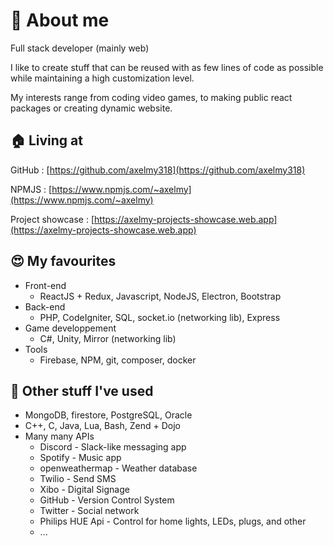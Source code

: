 # 👋 About me 
Full stack developer (mainly web)

I like to create stuff that can be reused with as few lines of code as possible while maintaining a high customization level.

My interests range from coding video games, to making public react packages or creating dynamic website.

## 🏠 Living at 
GitHub : [https://github.com/axelmy318](https://github.com/axelmy318)

NPMJS : [https://www.npmjs.com/~axelmy](https://www.npmjs.com/~axelmy)

Project showcase : [https://axelmy-projects-showcase.web.app](https://axelmy-projects-showcase.web.app)

## 😍 My favourites 
 - Front-end
   - ReactJS + Redux, Javascript, NodeJS, Electron, Bootstrap
 - Back-end
   - PHP, CodeIgniter, SQL, socket.io (networking lib), Express
 - Game developpement
   - C#, Unity, Mirror (networking lib)
 - Tools
   - Firebase, NPM, git, composer, docker

## 👀 Other stuff I've used 
 - MongoDB, firestore, PostgreSQL, Oracle
 - C++, C, Java, Lua, Bash, Zend + Dojo
 - Many many APIs 
   - Discord - Slack-like messaging app
   - Spotify - Music app
   - openweathermap - Weather database
   - Twilio - Send SMS
   - Xibo - Digital Signage
   - GitHub - Version Control System
   - Twitter - Social network
   - Philips HUE Api - Control for home lights, LEDs, plugs, and other
   - ...
